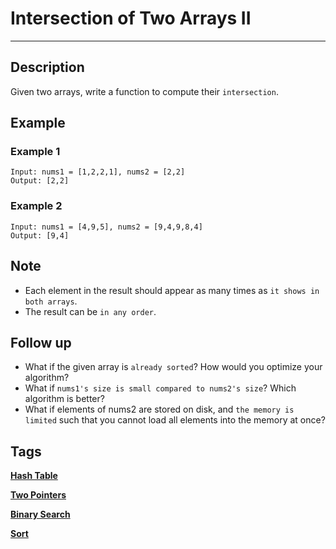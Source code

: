 # Intersection of Two Arrays II
-----
## Description
Given two arrays, write a function to compute their ```intersection```.

## Example
### Example 1
```
Input: nums1 = [1,2,2,1], nums2 = [2,2]
Output: [2,2]
```

### Example 2
```
Input: nums1 = [4,9,5], nums2 = [9,4,9,8,4]
Output: [9,4]
```

## Note
* Each element in the result should appear as many times as ```it shows in both arrays```.
* The result can be ```in any order```.

## Follow up
* What if the given array is ```already sorted```? How would you optimize your algorithm?
* What if ```nums1's size is small compared to nums2's size```? Which algorithm is better?
* What if elements of nums2 are stored on disk, and ```the memory is limited``` such that you cannot load all elements into the memory at once?

## Tags

**[Hash Table](https://leetcode.com/tag/hash-table)**

**[Two Pointers](https://leetcode.com/tag/two-pointers)**

**[Binary Search](https://leetcode.com/tag/binary-search)**

**[Sort](https://leetcode.com/tag/sort)**
